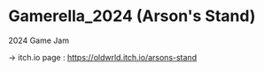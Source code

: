 # Gamerella_2024 (Arson's Stand)
2024 Game Jam

-> itch.io page : https://oldwrld.itch.io/arsons-stand
